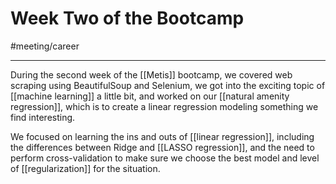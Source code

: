 # Week Two of the Bootcamp
#meeting/career

---
During the second week of the [[Metis]] bootcamp, we covered web scraping using BeautifulSoup and Selenium, we got into the exciting topic of [[machine learning]] a little bit, and worked on our [[natural amenity regression]], which is to create a linear regression modeling something we find interesting. 

We focused on learning the ins and outs of [[linear regression]], including the differences between Ridge and [[LASSO regression]], and the need to perform cross-validation to make sure we choose the best model and level of [[regularization]] for the situation. 